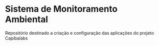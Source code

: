 # Sistema de Monitoramento Ambiental
Repositório destinado a criação e configuração das aplicações do projeto Capibalabs
